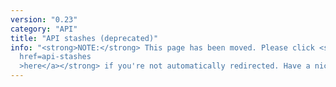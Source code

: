 ```yaml
---
version: "0.23"
category: "API"
title: "API stashes (deprecated)"
info: "<strong>NOTE:</strong> This page has been moved. Please click <strong><a
  href=api-stashes
  >here</a></strong> if you're not automatically redirected. Have a nice day!"
---
```


<meta http-equiv="refresh" content="1;url=api-stashes">
